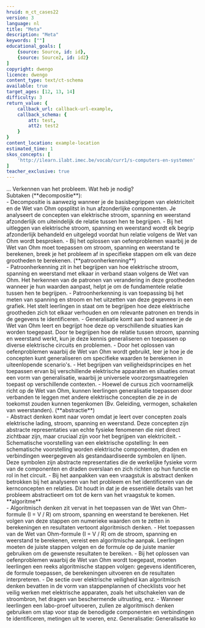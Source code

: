 ```yaml
---
hruid: m_ct_cases22
version: 3
language: nl
title: "Meta"
description: "Meta"
keywords: [""]
educational_goals: [
    {source: Source, id: id}, 
    {source: Source2, id: id2}
]
copyright: dwengo
licence: dwengo
content_type: text/ct-schema
available: true
target_ages: [12, 13, 14]
difficulty: 3
return_value: {
    callback_url: callback-url-example,
    callback_schema: {
        att: test,
        att2: test2
    }
}
content_location: example-location
estimated_time: 1
skos_concepts: [
    'http://ilearn.ilabt.imec.be/vocab/curr1/s-computers-en-systemen'
]
teacher_exclusive: true
---
```


<context>
... 
</div>
</context>
<decomposition>
Verkennen van het probleem. Wat heb je nodig? <br> Subtaken (**decompositie**):<br>
    - Decompositie is aanwezig wanneer je de basisbegrippen van elektriciteit en de Wet van Ohm opsplitst in hun afzonderlijke componenten. Je analyseert de concepten van elektrische stroom, spanning en weerstand afzonderlijk om uiteindelijk de relatie tussen hen te begrijpen.
    - Bij het uitleggen van elektrische stroom, spanning en weerstand wordt elk begrip afzonderlijk behandeld en uitgelegd voordat hun relatie volgens de Wet van Ohm wordt besproken.
    - Bij het oplossen van oefenproblemen waarbij je de Wet van Ohm moet toepassen om stroom, spanning en weerstand te berekenen, breek je het probleem af in specifieke stappen om elk van deze grootheden te berekenen.
</decomposition>
<patternRecognition>
(**patroonherkenning**)<br>
    - Patroonherkenning zit in het begrijpen van hoe elektrische stroom, spanning en weerstand met elkaar in verband staan volgens de Wet van Ohm. Het herkennen van de patronen van verandering in deze grootheden wanneer je hun waarden aanpast, helpt je om de fundamentele relatie tussen hen te begrijpen.
    - Patroonherkenning is van toepassing bij het meten van spanning en stroom en het uitzetten van deze gegevens in een grafiek. Het stelt leerlingen in staat om te begrijpen hoe deze elektrische grootheden zich tot elkaar verhouden en om relevante patronen en trends in de gegevens te identificeren.
    - Generalisatie komt aan bod wanneer je de Wet van Ohm leert en begrijpt hoe deze op verschillende situaties kan worden toegepast. Door te begrijpen hoe de relatie tussen stroom, spanning en weerstand werkt, kun je deze kennis generaliseren en toepassen op diverse elektrische circuits en problemen.
    - Door het oplossen van oefenproblemen waarbij de Wet van Ohm wordt gebruikt, leer je hoe je de concepten kunt generaliseren om specifieke waarden te berekenen in uiteenlopende scenario's.
    - Het begrijpen van veiligheidsprincipes en het toepassen ervan bij verschillende elektrische apparaten en situaties omvat een vorm van generalisatie, waarbij je universele voorzorgsmaatregelen toepast op verschillende contexten.
    - Hoewel de cursus zich voornamelijk richt op de Wet van Ohm, kunnen leerlingen generalisatie toepassen door verbanden te leggen met andere elektrische concepten die ze in de toekomst zouden kunnen tegenkomen (Bv. Geleiding, vermogen, schakelen van weerstanden).
</patternRecognition>
<abstraction>
(**abstractie**)<br>
    - Abstract denken komt naar voren omdat je leert over concepten zoals elektrische lading, stroom, spanning en weerstand. Deze concepten zijn abstracte representaties van echte fysieke fenomenen die niet direct zichtbaar zijn, maar cruciaal zijn voor het begrijpen van elektriciteit.
    - Schematische voorstelling van een elektrische opstelling: In een schematische voorstelling worden elektrische componenten, draden en verbindingen weergegeven als gestandaardiseerde symbolen en lijnen. Deze symbolen zijn abstracte representaties die de werkelijke fysieke vorm van de componenten en draden overslaan en zich richten op hun functie en rol in het circuit.
    - Bij het aanpakken van een vraagstuk is abstract denken betrokken bij het analyseren van het probleem en het identificeren van de kernconcepten en relaties. Dit houdt in dat je de essentiële details van het probleem abstractieert om tot de kern van het vraagstuk te komen.
</abstraction>
<algorithms>
**algoritme**<br>
    - Algoritmisch denken zit vervat in het toepassen van de Wet van Ohm-formule (I = V / R) om stroom, spanning en weerstand te berekenen. Het volgen van deze stappen om numerieke waarden om te zetten in berekeningen en resultaten vertoont algoritmisch denken.
    - Het toepassen van de Wet van Ohm-formule (I = V / R) om de stroom, spanning en weerstand te berekenen, vereist een algoritmische aanpak. Leerlingen moeten de juiste stappen volgen en de formule op de juiste manier gebruiken om de gewenste resultaten te bereiken.
    - Bij het oplossen van oefenproblemen waarbij de Wet van Ohm wordt toegepast, moeten leerlingen een reeks algoritmische stappen volgen: gegevens identificeren, de formule toepassen, de berekeningen uitvoeren en de resultaten interpreteren.
    - De sectie over elektrische veiligheid kan algoritmisch denken bevatten in de vorm van stappenplannen of checklists voor het veilig werken met elektrische apparaten, zoals het uitschakelen van de stroombron, het dragen van beschermende uitrusting, enz.
    - Wanneer leerlingen een labo-proef uitvoeren, zullen ze algoritmisch denken gebruiken om stap voor stap de benodigde componenten en verbindingen te identificeren, metingen uit te voeren, enz.
Generalisatie: Generalisatie ko 
</algorithms>
<implementation>
 
</implementation>

